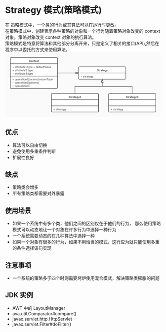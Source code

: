 # Strategy 模式(策略模式)
在 策略模式中，一个类的行为或其算法可以在运行时更改。  
在策略模式中，创建表示各种策略的对象和一个行为随着策略对象改变的 context 对象。策略对象改变 context 对象的执行算法。  
策略模式是特意将算法和其他部分分离开来，只是定义了相关的接口(API),然后在程序中以委托的方式来使用算法。  
![](./策略模式.jpg)
## 优点
- 算法可以自由切换
- 避免使用多重条件判断
- 扩展性良好
## 缺点
- 策略类会增多
- 所有策略类都需要对外暴露
## 使用场景
- 如果一个系统中有多个类，他们之间的区别仅在于他们的行为，
那么使用策略模式可以动态地让一个对象在许多行为中选择一种行为
- 一个系统需要动态的在几种算法中选择一种
- 如果一个对象有很多的行为，如果不用恰当的模式，这行应为就只能使用多重的条件选择语句实现
## 注意事项
- 一个系统的策略多于四个时则需要烤炉使用混合模式，解决策略类膨胀的问题
## JDK 实例
- AWT 中的 LayoutManager
- ava.util.Comparator#compare()
- javax.servlet.http.HttpServlet
- javax.servlet.Filter#doFilter()
